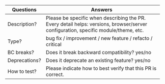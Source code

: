 
| Questions     | Answers
| ------------- | -------------------------------------------------------
| Description?  | Please be specific when describing the PR. <br> Every detail helps: versions, browser/server configuration, specific module/theme, etc.
| Type?         | bug fix / improvement / new feature / refacto / critical
| BC breaks?    | Does it break backward compatibility? yes/no
| Deprecations? | Does it deprecate an existing feature? yes/no
| How to test?  | Please indicate how to best verify that this PR is correct.

<!-- Click the form's "Preview" button to make sure the table is functional in GitHub. Thank you! -->
